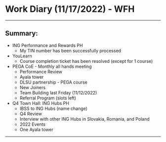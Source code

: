 # Work Diary (11/17/2022) - WFH

---
## Summary:

* ING Performance and Rewards PH
    - My TIN number has been successfully processed
* YouLearn
    - Course completion ticket has been resolved (except for 1 course)
* PEGA CoE - Monthly all hands meeting
    - Performance Review
    - Ayala tower
    - DLSU partnership - PEGA course
    - New Joiners
    - Team Building last Friday (11/12/2022)
    - Referral Program (slots left)
* Q4 Town Hall: ING Hubs PH
    - IBSS to ING Hubs (name change)
    - Q4 Review
    - Interview with other ING Hubs in Slovakia, Romania, and Poland
    - 2022 Events
    - One Ayala tower
---